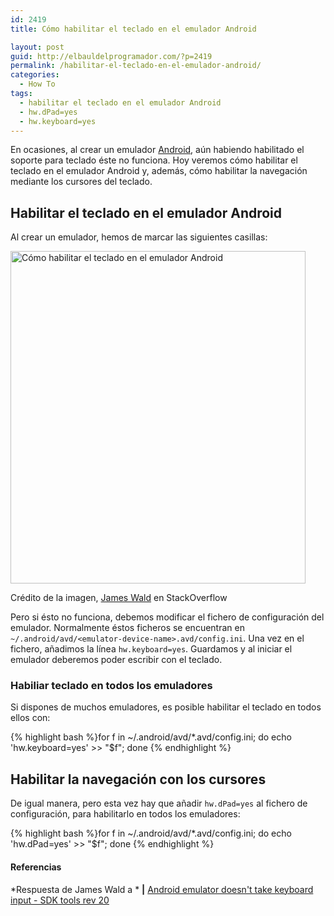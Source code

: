 ```yaml
---
id: 2419
title: Cómo habilitar el teclado en el emulador Android

layout: post
guid: http://elbauldelprogramador.com/?p=2419
permalink: /habilitar-el-teclado-en-el-emulador-android/
categories:
  - How To
tags:
  - habilitar el teclado en el emulador Android
  - hw.dPad=yes
  - hw.keyboard=yes
---
```

En ocasiones, al crear un emulador [Android][1], aún habiendo habilitado el soporte para teclado éste no funciona. Hoy veremos cómo habilitar el teclado en el emulador Android y, además, cómo habilitar la navegación mediante los cursores del teclado.

<!--more-->

## Habilitar el teclado en el emulador Android

Al crear un emulador, hemos de marcar las siguientes casillas:

<div id="attachment_2420" style="width: 482px" class="wp-caption aligncenter">
  <img src="/images/2014/08/Cómo-habilitar-el-teclado-en-el-emulador-Android.png" alt="Cómo habilitar el teclado en el emulador Android" width="472" height="532" class="size-full wp-image-2420" />
  
  <p class="wp-caption-text">
    Crédito de la imagen, <a href="http://stackoverflow.com/users/204480/james-wald" title="Perfil en StackOverflow" target="_blank">James Wald</a> en StackOverflow
  </p>
</div>

Pero si ésto no funciona, debemos modificar el fichero de configuración del emulador. Normalmente éstos ficheros se encuentran en `~/.android/avd/<emulator-device-name>.avd/config.ini`. Una vez en el fichero, añadimos la línea `hw.keyboard=yes`. Guardamos y al iniciar el emulador deberemos poder escribir con el teclado.

### Habiliar teclado en todos los emuladores

Si dispones de muchos emuladores, es posible habilitar el teclado en todos ellos con:

{% highlight bash %}for f in ~/.android/avd/*.avd/config.ini; do echo 'hw.keyboard=yes' >> "$f"; done
{% endhighlight %}

## Habilitar la navegación con los cursores

De igual manera, pero esta vez hay que añadir `hw.dPad=yes` al fichero de configuración, para habilitarlo en todos los emuladores:

{% highlight bash %}for f in ~/.android/avd/*.avd/config.ini; do echo 'hw.dPad=yes' >> "$f"; done
{% endhighlight %}

#### Referencias

*Respuesta de James Wald a * **|** <a href="http://stackoverflow.com/a/11252510/1612432" target="_blank">Android emulator doesn't take keyboard input - SDK tools rev 20</a> 



 [1]: http://elbauldelprogramador.com/curso-programacion-android/ "Curso Programación Android"